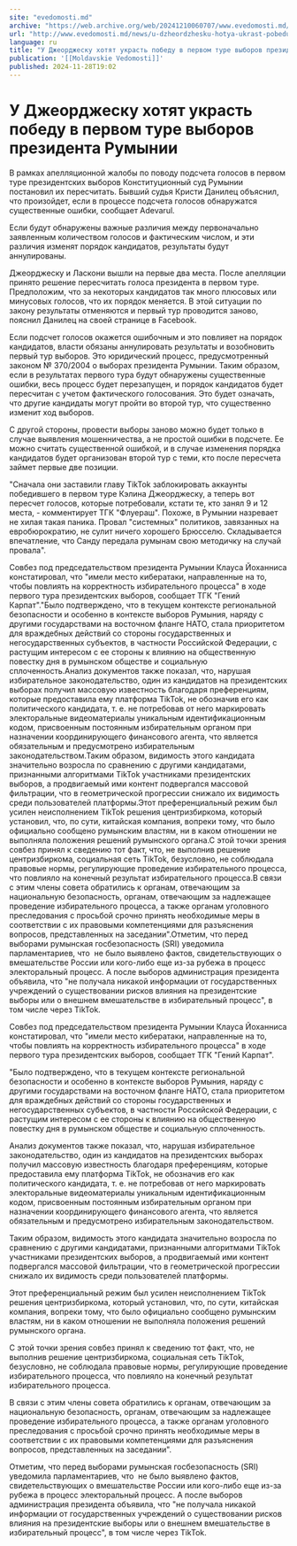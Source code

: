 ```yaml
---
site: "evedomosti.md"
archive: "https://web.archive.org/web/20241210060707/www.evedomosti.md/news/u-dzheordzhesku-hotya-ukrast-pobedu-v-pervom-ture-vyborov-pr"
url: "http://www.evedomosti.md/news/u-dzheordzhesku-hotya-ukrast-pobedu-v-pervom-ture-vyborov-pr"
language: ru
title: "У Джеорджеску хотят украсть победу в первом туре выборов президента Румынии"
publication: '[[Moldavskie Vedomosti]]'
published: 2024-11-28T19:02
---
```


# У Джеорджеску хотят украсть победу в первом туре выборов президента Румынии

В рамках апелляционной жалобы по поводу подсчета голосов в первом туре президентских выборов Конституционный суд Румынии постановил их пересчитать. Бывший судья Кристи Данилец объяснил, что произойдет, если в процессе подсчета голосов обнаружатся существенные ошибки, сообщает Аdevarul.

Если будут обнаружены важные различия между первоначально заявленным количеством голосов и фактическим числом, и эти различия изменят порядок кандидатов, результаты будут аннулированы.

Джеорджеску и Ласкони вышли на первые два места. После апелляции принято решение пересчитать голоса президента в первом туре. Предположим, что за некоторых кандидатов так много плюсовых или минусовых голосов, что их порядок меняется. В этой ситуации по закону результаты отменяются и первый тур проводится заново, пояснил Данилец на своей странице в Facebook.

Если подсчет голосов окажется ошибочным и это повлияет на порядок кандидатов, власти обязаны аннулировать результаты и возобновить первый тур выборов. Это юридический процесс, предусмотренный законом № 370/2004 о выборах президента Румынии. Таким образом, если в результатах первого тура будут обнаружены существенные ошибки, весь процесс будет перезапущен, и порядок кандидатов будет пересчитан с учетом фактического голосования. Это будет означать, что другие кандидаты могут пройти во второй тур, что существенно изменит ход выборов.

С другой стороны, провести выборы заново можно будет только в случае выявления мошенничества, а не простой ошибки в подсчете. Ее можно считать существенной ошибкой, и в случае изменения порядка кандидатов будет организован второй тур с теми, кто после пересчета займет первые две позиции.

"Сначала они заставили главу TikTok заблокировать аккаунты победившего в первом туре Кэлина Джеорджеску, а теперь вот пересчет голосов, которые потребовали, кстати те, кто занял 9 и 12 места, - комментирует ТГК "Флуераш". Похоже, в Румынии назревает не хилая такая паника. Провал "системных" политиков, завязанных на евробюрократию, не сулит ничего хорошего Брюсселю. Складывается впечатление, что Санду передала румынам свою методичку на случай провала".

Совбез под председательством президента Румынии Клауса Йоханниса констатировал, что "имели место кибератаки, направленные на то, чтобы повлиять на корректность избирательного процесса" в ходе первого тура президентских выборов, сообщает ТГК "Гений Карпат"."Было подтверждено, что в текущем контексте региональной безопасности и особенно в контексте выборов Румыния, наряду с другими государствами на восточном фланге НАТО, стала приоритетом для враждебных действий со стороны государственных и негосударственных субъектов, в частности Российской Федерации, с растущим интересом с ее стороны к влиянию на общественную повестку дня в румынском обществе и социальную сплоченность.Анализ документов также показал, что, нарушая избирательное законодательство, один из кандидатов на президентских выборах получил массовую известность благодаря преференциям, которые предоставила ему платформа TikTok, не обозначив его как политического кандидата, т. е. не потребовав от него маркировать электоральные видеоматериалы уникальным идентификационным кодом, присвоенным постоянным избирательным органом при назначении координирующего финансового агента, что является обязательным и предусмотрено избирательным законодательством.Таким образом, видимость этого кандидата значительно возросла по сравнению с другими кандидатами, признанными алгоритмами TikTok участниками президентских выборов, а продвигаемый ими контент подвергался массовой фильтрации, что в геометрической прогрессии снижало их видимость среди пользователей платформы.Этот преференциальный режим был усилен неисполнением TikTok решения центризбиркома, который установил, что, по сути, китайская компания, вопреки тому, что было официально сообщено румынским властям, ни в каком отношении не выполняла положения решений румынского органа.С этой точки зрения совбез принял к сведению тот факт, что, не выполнив решение центризбиркома, социальная сеть TikTok, безусловно, не соблюдала правовые нормы, регулирующие проведение избирательного процесса, что повлияло на конечный результат избирательного процесса.В связи с этим члены совета обратились к органам, отвечающим за национальную безопасность, органам, отвечающим за надлежащее проведение избирательного процесса, а также органам уголовного преследования с просьбой срочно принять необходимые меры в соответствии с их правовыми компетенциями для разъяснения вопросов, представленных на заседании".Отметим, что перед выборами румынская госбезопасность (SRI) уведомила парламентариев, что  не было выявлено фактов, свидетельствующих о вмешательстве России или кого-либо еще из-за рубежа в процесс электоральный процесс. А после выборов администрация президента объявила, что "не получала никакой информации от государственных учреждений о существовании рисков влияния на президентские выборы или о внешнем вмешательстве в избирательный процесс", в том числе через TikTok.

Совбез под председательством президента Румынии Клауса Йоханниса констатировал, что "имели место кибератаки, направленные на то, чтобы повлиять на корректность избирательного процесса" в ходе первого тура президентских выборов, сообщает ТГК "Гений Карпат".

"Было подтверждено, что в текущем контексте региональной безопасности и особенно в контексте выборов Румыния, наряду с другими государствами на восточном фланге НАТО, стала приоритетом для враждебных действий со стороны государственных и негосударственных субъектов, в частности Российской Федерации, с растущим интересом с ее стороны к влиянию на общественную повестку дня в румынском обществе и социальную сплоченность.

Анализ документов также показал, что, нарушая избирательное законодательство, один из кандидатов на президентских выборах получил массовую известность благодаря преференциям, которые предоставила ему платформа TikTok, не обозначив его как политического кандидата, т. е. не потребовав от него маркировать электоральные видеоматериалы уникальным идентификационным кодом, присвоенным постоянным избирательным органом при назначении координирующего финансового агента, что является обязательным и предусмотрено избирательным законодательством.

Таким образом, видимость этого кандидата значительно возросла по сравнению с другими кандидатами, признанными алгоритмами TikTok участниками президентских выборов, а продвигаемый ими контент подвергался массовой фильтрации, что в геометрической прогрессии снижало их видимость среди пользователей платформы.

Этот преференциальный режим был усилен неисполнением TikTok решения центризбиркома, который установил, что, по сути, китайская компания, вопреки тому, что было официально сообщено румынским властям, ни в каком отношении не выполняла положения решений румынского органа.

С этой точки зрения совбез принял к сведению тот факт, что, не выполнив решение центризбиркома, социальная сеть TikTok, безусловно, не соблюдала правовые нормы, регулирующие проведение избирательного процесса, что повлияло на конечный результат избирательного процесса.

В связи с этим члены совета обратились к органам, отвечающим за национальную безопасность, органам, отвечающим за надлежащее проведение избирательного процесса, а также органам уголовного преследования с просьбой срочно принять необходимые меры в соответствии с их правовыми компетенциями для разъяснения вопросов, представленных на заседании".

Отметим, что перед выборами румынская госбезопасность (SRI) уведомила парламентариев, что  не было выявлено фактов, свидетельствующих о вмешательстве России или кого-либо еще из-за рубежа в процесс электоральный процесс. А после выборов администрация президента объявила, что "не получала никакой информации от государственных учреждений о существовании рисков влияния на президентские выборы или о внешнем вмешательстве в избирательный процесс", в том числе через TikTok.
